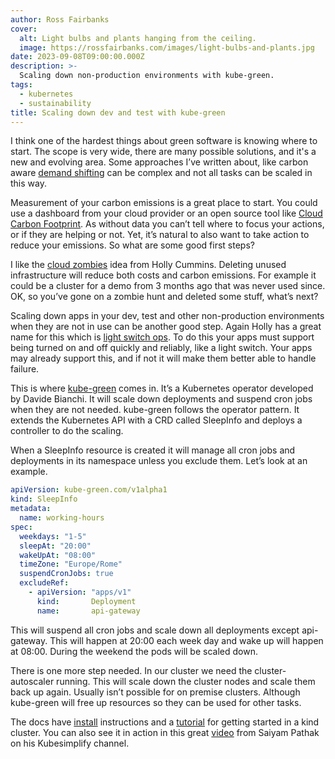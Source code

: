 ```yaml
---
author: Ross Fairbanks
cover:
  alt: Light bulbs and plants hanging from the ceiling.
  image: https://rossfairbanks.com/images/light-bulbs-and-plants.jpg
date: 2023-09-08T09:00:00.000Z
description: >-
  Scaling down non-production environments with kube-green.
tags:
  - kubernetes
  - sustainability
title: Scaling down dev and test with kube-green
---
```


I think one of the hardest things about green software is knowing where to start. The scope is very wide, there are many possible solutions, and it's a new and evolving area. Some approaches I’ve written about, like carbon aware [demand shifting](https://rossfairbanks.com/2023/07/12/carbon-aware-spatial-shifting-with-karmada/) can be complex and not all tasks can be scaled in this way.

Measurement of your carbon emissions is a great place to start. You could use a dashboard from your cloud provider or an open source tool like [Cloud Carbon Footprint](https://www.cloudcarbonfootprint.org/). As without data you can’t tell where to focus your actions, or if they are helping or not. Yet, it’s natural to also want to take action to reduce your emissions. So what are some good first steps?

I like the [cloud zombies](https://hollycummins.com/cloud-zombies-qcon-london/) idea from Holly Cummins. Deleting unused infrastructure will reduce both costs and carbon emissions. For example it could be a cluster for a demo from 3 months ago that was never used since. OK, so you’ve gone on a zombie hunt and deleted some stuff, what’s next?

Scaling down apps in your dev, test and other non-production environments when they are not in use can be another good step. Again Holly has a great name for this which is [light switch ops](https://hollycummins.com/greener-applications-devoxx-uk/). To do this your apps must support being turned on and off quickly and reliably, like a light switch. Your apps may already support this, and if not it will make them better able to handle failure.

This is where [kube-green](https://github.com/kube-green/kube-green) comes in. It’s a Kubernetes operator developed by Davide Bianchi. It will scale down deployments and suspend cron jobs when they are not needed. kube-green follows the operator pattern. It extends the Kubernetes API with a CRD called SleepInfo and deploys a controller to do the scaling.

When a SleepInfo resource is created it will manage all cron jobs and deployments in its namespace unless you exclude them. Let’s look at an example.

```yaml
apiVersion: kube-green.com/v1alpha1
kind: SleepInfo
metadata:
  name: working-hours
spec:
  weekdays: "1-5"
  sleepAt: "20:00"
  wakeUpAt: "08:00"
  timeZone: "Europe/Rome"
  suspendCronJobs: true
  excludeRef:
    - apiVersion: "apps/v1"
      kind:       Deployment
      name:       api-gateway
```

This will suspend all cron jobs and scale down all deployments except api-gateway. This will happen at 20:00 each week day and wake up will happen at 08:00. During the weekend the pods will be scaled down.

There is one more step needed. In our cluster we need the cluster-autoscaler running.  This will scale down the cluster nodes and scale them back up again. Usually isn’t possible for on premise clusters. Although kube-green will free up resources so they can be used for other tasks.

The docs have [install](https://kube-green.dev/docs/install/) instructions and a [tutorial](https://kube-green.dev/docs/tutorials/kind/) for getting started in a kind cluster. You can also see it in action in this great [video](https://www.youtube.com/watch?v=cMWZOB7-WtY
) from Saiyam Pathak on his Kubesimplify channel.
